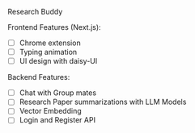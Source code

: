 Research Buddy

Frontend Features (Next.js):

- [ ] Chrome extension
- [ ] Typing animation
- [ ] UI design with daisy-UI

Backend Features:

- [ ] Chat with Group mates
- [ ] Research Paper summarizations with LLM Models
- [ ] Vector Embedding
- [ ] Login and Register API
